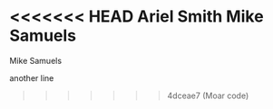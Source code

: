 <<<<<<< HEAD
Ariel Smith
Mike Samuels
=======
Mike Samuels

another line 
>>>>>>> 4dceae7 (Moar code)
